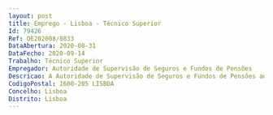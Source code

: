 ```yaml
--- 
layout: post
title: Emprego - Lisboa - Técnico Superior
Id: 79426
Ref: OE202008/0833
DataAbertura: 2020-08-31
DataFecho: 2020-09-14
Trabalho: Técnico Superior
Empregador: Autoridade de Supervisão de Seguros e Fundos de Pensões
Descricao: A Autoridade de Supervisão de Seguros e Fundos de Pensões admite Jurista para o Departamento de Política Regulatória.Principais responsabilidades Elaboração de estudos, análises, pareceres e projetos legislativos ou regulamentares nas áreas de atribuições da Autoridade de Supervisão de Seguros e Fundos de Pensões Assegurar a representação da Autoridade em reuniões e fóruns nacionais e internacionais.Perfil requerido Licenciatura pré Bolonha em Direito ou licenciatura pós Bolonha em Direito, com mestrado concluído Média final de licenciatura pré Bolonha, ou de licenciatura e mestrado pós Bolonha, igual ou superior a 15 valores Experiência profissional mínima de 5 anos em áreas de relevo para as funções Experiência na utilização de sistemas de informação de apoio às necessidades da função Conhecimentos de inglês falado e escrito.Requisitos preferenciais Especialização académica numa das seguintes áreas  Direito Constitucional, Direito Administrativo, Direito Financeiro, Direito das Obrigações, Direito Comercial ou Direito da União Europeia Experiência profissional relevante na elaboração de projetos legislativos ou regulamentares e conhecimento de regras de legística Experiência de representação de entidades ou instituições em fóruns nacionais ou internacionais.Proporcionamos Condições remuneratórias compatíveis com a experiência e a responsabilidade da função a desempenhar.Experiência numa instituição de referência, que valoriza e aposta no desenvolvimento e crescimento pessoal e profissional.Local  Lisboa.Candidatura A candidatura deverá ser apresentada até ao próximo dia 14 de setembro de 2020 (inclusive), através do sítio da ASF, em www.asf.com.pt, acedendo ao Recrutamento com a Ref.ª DPR2011.
CodigoPostal: 1600-205 LISBOA
Concelho: Lisboa
Distrito: Lisboa
--- 
```

